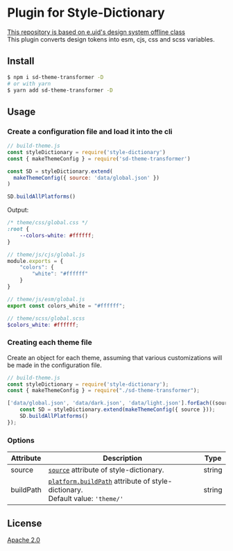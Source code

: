 
# Plugin for Style-Dictionary<br />
[This repository is based on e.uid's design system offline class](https://github.com/simseonbeom/offline-class/blob/main/build-theme.js)<br />
This plugin converts design tokens into esm, cjs, css and scss variables.

## Install

```bash
$ npm i sd-theme-transformer -D
# or with yarn
$ yarn add sd-theme-transformer -D
```

## Usage

### Create a configuration file and load it into the cli 

```js
// build-theme.js
const styleDictionary = require('style-dictionary')
const { makeThemeConfig } = require('sd-theme-transformer')

const SD = styleDictionary.extend(
  makeThemeConfig({ source: 'data/global.json' })
)

SD.buildAllPlatforms()
```

Output:

```css
/* theme/css/global.css */
:root {
    --colors-white: #ffffff;
}
```

```js
// theme/js/cjs/global.js
module.exports = {
    "colors": {
        "white": "#ffffff"
    }
}
```

```js
// theme/js/esm/global.js
export const colors_white = "#ffffff";
```

```scss
// theme/scss/global.scss
$colors_white: #ffffff;
```

### Creating each theme file

Create an object for each theme, assuming that various customizations will be made in the configuration file.  

```js
// build-theme.js
const styleDictionary = require('style-dictionary');
const { makeThemeConfig } = require("./sd-theme-transformer");

['data/global.json', 'data/dark.json', 'data/light.json'].forEach((source) => {
    const SD = styleDictionary.extend(makeThemeConfig({ source }));
    SD.buildAllPlatforms()
});
```

### Options
| Attribute         | Description                                                                                                                                                                       | Type               |
| ----------------- | --------------------------------------------------------------------------------------------------------------------------------------------------------------------------------- | ------------------ |
| source            | [`source`](https://github.com/amzn/style-dictionary/blob/main/README.md#configjson) attribute of style-dictionary.                         | string    |
| buildPath         | [`platform.buildPath`](https://github.com/amzn/style-dictionary/blob/main/README.md#configjson) attribute of style-dictionary.<br>Default value: `'theme/'`                       | string             |


## License

[Apache 2.0](https://github.com/nado1001/sd-theme-transformer/blob/main/license)
